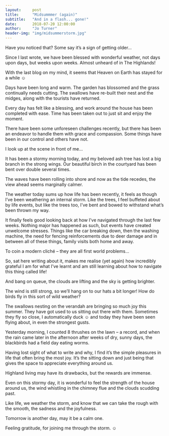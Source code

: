 ```yaml
---
layout:     post
title:      "Midsummmer (again)"
subtitle:   "And in a flash... gone!"
date:       2018-07-20 12:00:00
author:     "Jo Turner"
header-img: "img/midsummerstorm.jpg"
---
```

Have you noticed that? Some say it’s a sign of getting older…

Since I last wrote, we have been blessed with wonderful weather, not days upon days, but weeks upon weeks. Almost unheard of in The Highlands!

With the last blog on my mind, it seems that Heaven on Earth has stayed for a while ☺

Days have been long and warm. The garden has blossomed and the grass continually needs cutting. The swallows have re-built their nest and the midges, along with the tourists have returned.  

Every day has felt like a blessing, and work around the house has been completed with ease. Time has been taken out to just sit and enjoy the moment.

There have been some unforeseen challenges recently, but there has been an endeavor to handle them with grace and compassion.  Some things have been in our control and others have not.

I look up at the scene in front of me…

It has been a stormy morning today, and my beloved ash tree has lost a big branch in the strong wings. Our beautiful birch in the courtyard has been bent over double several times. 

The waves have been rolling into shore and now as the tide recedes, the view ahead seems marginally calmer.

The weather today sums up how life has been recently, it feels as though I’ve been weathering an internal storm. Like the trees, I feel buffeted about by life events, but like the trees too, I’ve bent and bowed to withstand what’s been thrown my way.

It finally feels good looking back at how I’ve navigated through the last few weeks. Nothing major has happened as such, but events have created unwelcome stresses. Things like the car breaking down, then the washing machine, the need for fencing reinforcements due to deer damage and in between all of these things, family visits both home and away.

To coin a modern cliché – they are all first world problems…

So, sat here writing about it, makes me realise (yet again) how incredibly grateful I am for what I’ve learnt and am still learning about how to navigate this thing called life!

And bang on queue, the clouds are lifting and the sky is getting brighter. 

The wind is still strong, so we’ll hang on to our hats a bit longer! How do birds fly in this sort of wild weather?

The swallows nesting on the verandah are bringing so much joy this summer. They have got used to us sitting out there with them. Sometimes they fly so close, I automatically duck ☺ and today they have been seen flying about, in even the strongest gusts. 

Yesterday morning, I counted 8 thrushes on the lawn – a record, and when the rain came later in the afternoon after weeks of dry, sunny days, the blackbirds had a field day eating worms.

Having lost sight of what to write and why, I find it’s the simple pleasures in life that often bring the most joy. It’s the sitting down and just being that gives the space to appreciate everything around us.

Highland living may have its drawbacks, but the rewards are immense.

Even on this stormy day, it is wonderful to feel the strength of the house around us, the wind whistling in the chimney flue and the clouds scudding past. 

Like life, we weather the storm, and know that we can take the rough with the smooth, the sadness and the joyfulness. 

Tomorrow is another day, may it be a calm one. 

Feeling gratitude, for joining me through the storm. ☺
